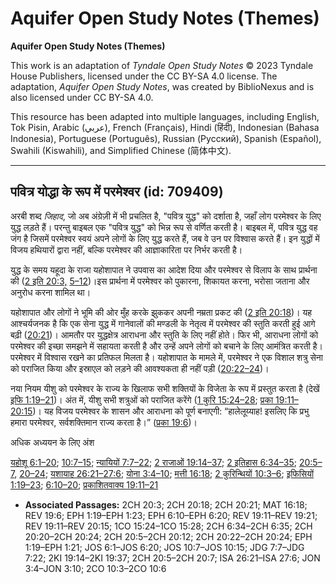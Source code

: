 # Aquifer Open Study Notes (Themes)

**Aquifer Open Study Notes (Themes)**

This work is an adaptation of *Tyndale Open Study Notes* © 2023 Tyndale House Publishers, licensed under the CC BY\-SA 4\.0 license. The adaptation, *Aquifer Open Study Notes*, was created by BiblioNexus and is also licensed under CC BY\-SA 4\.0\.

This resource has been adapted into multiple languages, including English, Tok Pisin, Arabic (عربي), French (Français), Hindi (हिंदी), Indonesian (Bahasa Indonesia), Portuguese (Português), Russian (Русский), Spanish (Español), Swahili (Kiswahili), and Simplified Chinese (简体中文).



--------------------------------

## पवित्र योद्धा के रूप में परमेश्वर (id: 709409)

अरबी शब्द *जिहाद*, जो अब अंग्रेज़ी में भी प्रचलित है, "पवित्र युद्ध" को दर्शाता है, जहाँ लोग परमेश्वर के लिए युद्ध लड़ते हैं। परन्तु बाइबल एक "पवित्र युद्ध" को भिन्न रूप से वर्णित करती है। बाइबल में, पवित्र युद्ध वह जंग है जिसमें परमेश्वर स्वयं अपने लोगों के लिए युद्ध करते हैं, जब वे उन पर विश्वास करते हैं। इन युद्धों में विजय हथियारों द्वारा नहीं, बल्कि परमेश्वर की आज्ञाकारिता पर निर्भर करती है।

युद्ध के समय यहूदा के राजा यहोशापात ने उपवास का आदेश दिया और परमेश्वर से विलाप के साथ प्रार्थना की ([2 इति 20:3,](https://ref.ly/2Chr20:3) [5–12](https://ref.ly/2Chr20:5-2Chr20:12))।इस प्रार्थना में परमेश्वर को पुकारना, शिकायत करना, भरोसा जताना और अनुरोध करना शामिल था।

यहोशापात और लोगों ने भूमि की ओर मुँह करके झुककर अपनी नम्रता प्रकट की ([2 इति 20:18](https://ref.ly/2Chr20:18))। यह आश्चर्यजनक है कि एक सेना युद्ध में गानेवालों की मण्डली के नेतृत्व में परमेश्वर की स्तुति करती हुई आगे बढ़ी ([20:21](https://ref.ly/2Chr20:21))। आमतौर पर युद्धक्षेत्र आराधना और स्तुति के लिए नहीं होते। फिर भी, आराधना लोगों को परमेश्वर की इच्छा समझने में सहायता करती है और उन्हें अपने लोगों को बचाने के लिए आमंत्रित करती है। परमेश्वर में विश्वास रखने का प्रतिफल मिलता है। यहोशापात के मामले में, परमेश्वर ने एक विशाल शत्रु सेना को पराजित किया और इस्राएल को लड़ने की आवश्यकता ही नहीं पड़ी ([20:22–24](https://ref.ly/2Chr20:22-2Chr20:24))।

नया नियम यीशु को परमेश्वर के राज्य के खिलाफ सभी शक्तियों के विजेता के रूप में प्रस्तुत करता है (देखें [इफि 1:19–21](https://ref.ly/Eph1:19-Eph1:21))। अंत में, यीशु सभी शत्रुओं को पराजित करेंगे ([1 कुरि 15:24–28](https://ref.ly/1Cor15:24-1Cor15:28); [प्रका 19:11–20:15](https://ref.ly/Rev19:11-Rev20:15))। यह विजय परमेश्वर के शासन और आराधना को पूर्ण बनाएगी: “हालेलूय्याह! इसलिए कि प्रभु हमारा परमेश्वर, सर्वशक्तिमान राज्य करता है।” ([प्रका 19:6](https://ref.ly/Rev19:6))।

अधिक अध्ययन के लिए अंश

[यहोशू 6:1–20](https://ref.ly/Josh6:1-Josh6:20); [10:7–15](https://ref.ly/Josh10:7-Josh10:15); [न्यायियों 7:7–22](https://ref.ly/Judg7:7-Judg7:22); [2 राजाओं 19:14–37](https://ref.ly/2Kgs19:14-2Kgs19:37); [2 इतिहास 6:34–35](https://ref.ly/2Chr6:34-2Chr6:35); [20:5–7](https://ref.ly/2Chr20:5-2Chr20:7), [20–24](https://ref.ly/2Chr20:20-2Chr20:24); [यशायाह 26:21–27:6](https://ref.ly/Isa26:21-Isa27:6); [योना 3:4–10](https://ref.ly/Jonah3:4-Jonah3:10); [मत्ती 16:18](https://ref.ly/Matt16:18); [2 कुरिन्थियों 10:3–6](https://ref.ly/2Cor10:3-2Cor10:6); [इफिसियों 1:19–23](https://ref.ly/Eph1:19-Eph1:23); [6:10–20](https://ref.ly/Eph6:10-Eph6:20); [प्रकाशितवाक्य 19:11–21](https://ref.ly/Rev19:11-Rev19:21)

* **Associated Passages:** 2CH 20:3; 2CH 20:18; 2CH 20:21; MAT 16:18; REV 19:6; EPH 1:19–EPH 1:23; EPH 6:10–EPH 6:20; REV 19:11–REV 19:21; REV 19:11–REV 20:15; 1CO 15:24–1CO 15:28; 2CH 6:34–2CH 6:35; 2CH 20:20–2CH 20:24; 2CH 20:5–2CH 20:12; 2CH 20:22–2CH 20:24; EPH 1:19–EPH 1:21; JOS 6:1–JOS 6:20; JOS 10:7–JOS 10:15; JDG 7:7–JDG 7:22; 2KI 19:14–2KI 19:37; 2CH 20:5–2CH 20:7; ISA 26:21–ISA 27:6; JON 3:4–JON 3:10; 2CO 10:3–2CO 10:6

